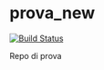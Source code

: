 # prova_new

[![Build Status](https://app.travis-ci.com/lorenzomarini96/prova_new.svg?branch=main)](https://app.travis-ci.com/lorenzomarini96/prova_new)

Repo di prova
